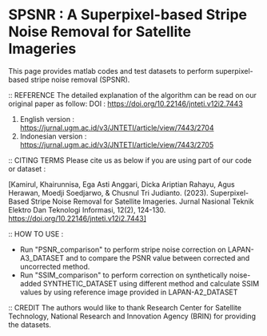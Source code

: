 # SPSNR : A Superpixel-based Stripe Noise Removal for Satellite Imageries

This page provides matlab codes and test datasets to perform superpixel-based stripe noise removal (SPSNR).

:: REFERENCE
The detailed explanation of the algorithm can be read on our original paper as follow:
DOI                   : https://doi.org/10.22146/jnteti.v12i2.7443
1. English version    : https://jurnal.ugm.ac.id/v3/JNTETI/article/view/7443/2704
2. Indonesian version : https://jurnal.ugm.ac.id/v3/JNTETI/article/view/7443/2705


:: CITING TERMS
Please cite us as below if you are using part of our code or dataset :

[Kamirul, Khairunnisa, Ega Asti Anggari, Dicka Ariptian Rahayu, Agus Herawan, Moedji Soedjarwo, & Chusnul Tri Judianto. (2023). Superpixel-Based Stripe Noise Removal for Satellite Imageries. Jurnal Nasional Teknik Elektro Dan Teknologi Informasi, 12(2), 124-130. https://doi.org/10.22146/jnteti.v12i2.7443]


:: HOW TO USE :
- Run "PSNR_comparison" to perform stripe noise correction on LAPAN-A3_DATASET and to compare the PSNR value between corrected and uncorrected method.
- Run "SSIM_comparison" to perform correction on synthetically noise-added SYNTHETIC_DATASET using different method and calculate SSIM values by using reference image provided in LAPAN-A2_DATASET

:: CREDIT
The authors would like to thank Research Center for Satellite Technology, National Research and Innovation Agency (BRIN) for providing the datasets.
